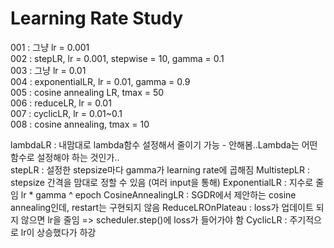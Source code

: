 # Learning Rate Study

001 : 그냥 lr = 0.001  
002 : stepLR, lr = 0.001, stepwise = 10, gamma = 0.1  
003 : 그냥 lr = 0.01  
004 : exponentialLR, lr = 0.01, gamma = 0.9  
005 : cosine annealing LR,  tmax = 50  
006 : reduceLR, lr = 0.01  
007 : cyclicLR, lr = 0.01~0.1  
008 : cosine annealing, tmax = 10  

lambdaLR : 내맘대로 lambda함수 설정해서 줄이기 가능 - 안해봄..Lambda는 어떤 함수로 설정해야 하는 것인가..  
stepLR : 설정한 stepsize마다 gamma가 learning rate에 곱해짐
MultistepLR : stepsize 간격을 맘대로 정할 수 있음 (여러 input을 통해)
ExponentialLR : 지수로 줄임 lr * gamma ^ epoch
CosineAnnealingLR : SGDR에서 제안하는 cosine annealing인데, restart는 구현되지 않음
ReduceLROnPlateau : loss가 업데이트 되지 않으면 lr을 줄임 => scheduler.step()에 loss가 들어가야 함
CyclicLR : 주기적으로 lr이 상승했다가 하강
